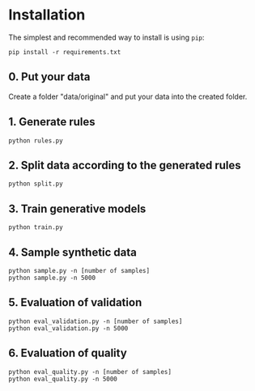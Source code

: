 # Installation

The simplest and recommended way to install is using `pip`:

```
pip install -r requirements.txt
```

## 0. Put your data

Create a folder "data/original" and put your data into the created folder.

## 1. Generate rules

```
python rules.py
```

## 2. Split data according to the generated rules

```
python split.py
```

## 3. Train generative models

```
python train.py
```

## 4. Sample synthetic data

```
python sample.py -n [number of samples]
python sample.py -n 5000
```

## 5. Evaluation of validation

```
python eval_validation.py -n [number of samples]
python eval_validation.py -n 5000
```

## 6. Evaluation of quality

```
python eval_quality.py -n [number of samples]
python eval_quality.py -n 5000
```